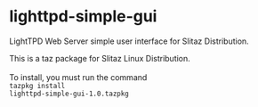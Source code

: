 lighttpd-simple-gui
===================

LightTPD Web Server simple user interface for Slitaz Distribution.

This is a taz package for Slitaz Linux Distribution.<br/>
<br/>
To install, you must run the command<br/>
<code>tazpkg install lighttpd-simple-gui-1.0.tazpkg</code>
